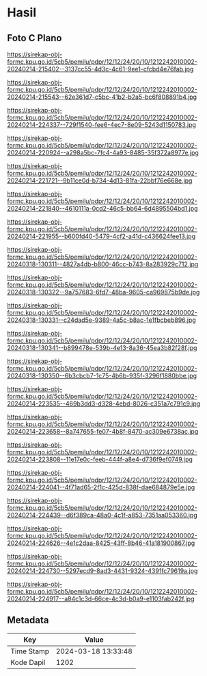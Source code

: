 # Hasil

## Foto C Plano

https://sirekap-obj-formc.kpu.go.id/5cb5/pemilu/pdpr/12/12/24/20/10/1212242010002-20240214-215402--3137cc55-4d3c-4c61-9ee1-cfcbd4e76fab.jpg

https://sirekap-obj-formc.kpu.go.id/5cb5/pemilu/pdpr/12/12/24/20/10/1212242010002-20240214-215543--62e361d7-c5bc-41b2-b2a5-bc6f808891b4.jpg

https://sirekap-obj-formc.kpu.go.id/5cb5/pemilu/pdpr/12/12/24/20/10/1212242010002-20240214-224337--729f1540-fee6-4ec7-8e09-5243d1150783.jpg

https://sirekap-obj-formc.kpu.go.id/5cb5/pemilu/pdpr/12/12/24/20/10/1212242010002-20240214-220924--a298a5bc-7fc4-4a93-8485-35f372a8977e.jpg

https://sirekap-obj-formc.kpu.go.id/5cb5/pemilu/pdpr/12/12/24/20/10/1212242010002-20240214-221721--9b11ce0d-b734-4d13-81fa-22bbf76e668e.jpg

https://sirekap-obj-formc.kpu.go.id/5cb5/pemilu/pdpr/12/12/24/20/10/1212242010002-20240214-221840--4610111a-0cd2-46c5-bb64-6d4895504bd1.jpg

https://sirekap-obj-formc.kpu.go.id/5cb5/pemilu/pdpr/12/12/24/20/10/1212242010002-20240214-221955--b600fd40-5479-4cf2-a41d-c436624fee13.jpg

https://sirekap-obj-formc.kpu.go.id/5cb5/pemilu/pdpr/12/12/24/20/10/1212242010002-20240318-130311--4827a4db-b800-46cc-b743-8a283929c712.jpg

https://sirekap-obj-formc.kpu.go.id/5cb5/pemilu/pdpr/12/12/24/20/10/1212242010002-20240318-130322--9a757683-6fd7-48ba-9605-ca969875b9de.jpg

https://sirekap-obj-formc.kpu.go.id/5cb5/pemilu/pdpr/12/12/24/20/10/1212242010002-20240318-130331--c24dad5e-9389-4a5c-b8ac-1e1fbcbeb896.jpg

https://sirekap-obj-formc.kpu.go.id/5cb5/pemilu/pdpr/12/12/24/20/10/1212242010002-20240318-130341--b899478e-539b-4e13-8a36-45ea3b82f28f.jpg

https://sirekap-obj-formc.kpu.go.id/5cb5/pemilu/pdpr/12/12/24/20/10/1212242010002-20240318-130350--6b3cbcb7-1c75-4b6b-935f-3296f1880bbe.jpg

https://sirekap-obj-formc.kpu.go.id/5cb5/pemilu/pdpr/12/12/24/20/10/1212242010002-20240214-223535--469b3dd3-d328-4ebd-8026-c351a7c791c9.jpg

https://sirekap-obj-formc.kpu.go.id/5cb5/pemilu/pdpr/12/12/24/20/10/1212242010002-20240214-223658--8a747655-fe07-4b8f-8470-ac309e6738ac.jpg

https://sirekap-obj-formc.kpu.go.id/5cb5/pemilu/pdpr/12/12/24/20/10/1212242010002-20240214-223808--11e17e0c-feeb-444f-a8e4-d736f9ef0749.jpg

https://sirekap-obj-formc.kpu.go.id/5cb5/pemilu/pdpr/12/12/24/20/10/1212242010002-20240214-224041--4f71ad65-2f1c-425d-838f-dae684879e5e.jpg

https://sirekap-obj-formc.kpu.go.id/5cb5/pemilu/pdpr/12/12/24/20/10/1212242010002-20240214-224439--d6f389ca-48a0-4c1f-a853-7351aa053360.jpg

https://sirekap-obj-formc.kpu.go.id/5cb5/pemilu/pdpr/12/12/24/20/10/1212242010002-20240214-224626--4e1c2daa-8425-43ff-8b46-41a181900867.jpg

https://sirekap-obj-formc.kpu.go.id/5cb5/pemilu/pdpr/12/12/24/20/10/1212242010002-20240214-224730--5297ecd9-8ad3-4431-9324-4391fc79619a.jpg

https://sirekap-obj-formc.kpu.go.id/5cb5/pemilu/pdpr/12/12/24/20/10/1212242010002-20240214-224917--a84c1c3d-66ce-4c3d-b0a9-e1103fab242f.jpg


## Metadata

| Key        | Value               |
| ---------- | ------------------- |
| Time Stamp | 2024-03-18 13:33:48 |
| Kode Dapil | 1202                |



